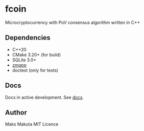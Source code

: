 # fcoin

 Microcryptocurrency with PoV consensus algorithm written in C++

## Dependencies

 - C++20
 - CMake 3.20+ (for build)
 - SQLite 3.0+
 - [zmqpp](https://github.com/zeromq/zmqpp)
 - doctest (only for tests)
 
## Docs

 Docs in active development.
 See [docs](/docs/main.md).

## Author

 Maks Makuta
 MIT Licence
